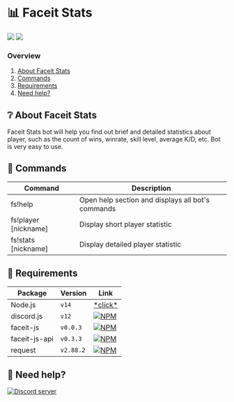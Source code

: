 # 📊 Faceit Stats
<a href="https://discord.com/api/oauth2/authorize?client_id=852565844529381397&permissions=2048&scope=bot"><img src="https://img.shields.io/static/v1?label=Invite%20Bot&message=Faceit%20Stats%232442&plastic&color=7289DA&logo=discord"></a>
<a href="https://discord.gg/pfdcgJs7TE"><img src="https://img.shields.io/static/v1?label=Support%20Server&message=Join%20server&plastic&color=7289DA&logo=discord"></a>

### Overview
1. [About Faceit Stats](https://github.com/itzme1on/faceitstats#about-faceit-stats)
2. [Commands](https://github.com/itzme1on/faceitstats#-commands)
3. [Requirements](https://github.com/itzme1on/faceitstats#-requirements)
4. [Need help?](https://github.com/itzme1on/faceitstats#-need-help)

## ❔ About Faceit Stats 
Faceit Stats bot will help you find out brief and detailed statistics about player, such as the count of wins, winrate, skill level, average K/D, etc. Bot is very easy to use. 

## 💬 Commands
Command | Description
------------ | -------------
fs!help | Open help section and displays all bot's commands
fs!player \[nickname\] | Display short player statistic
fs!stats \[nickname\] | Display detailed player statistic

## 🧾 Requirements
Package | Version | Link
------------ | ------------- | -------------
Node.js | `v14` | [\*click*](https://nodejs.org/en/)
discord.js | `v12` | [![NPM](https://nodei.co/npm/discord.js.png)](https://nodei.co/npm/discord.js/)
faceit-js | `v0.0.3` | [![NPM](https://nodei.co/npm/faceit-js.png)](https://nodei.co/npm/faceit-js/)
faceit-js-api | `v0.3.3` | [![NPM](https://nodei.co/npm/faceit-js-api.png)](https://nodei.co/npm/faceit-js-api/)
request | `v2.88.2` | [![NPM](https://nodei.co/npm/request.png)](https://nodei.co/npm/request/)

## 🎫 Need help?
<p align="left">
  <a href="https://discord.gg/pfdcgJs7TE"><img src="https://discord.com/api/guilds/780511323715928155/widget.png?style=banner2" alt="Discord server"></a>
</p>
